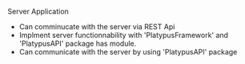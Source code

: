 Server Application

- Can comminucate with the server via REST Api
- Implment server functionnability with 'PlatypusFramework' and 'PlatypusAPI' package has module.
- Can communicate with the server by using 'PlatypusAPI' package

